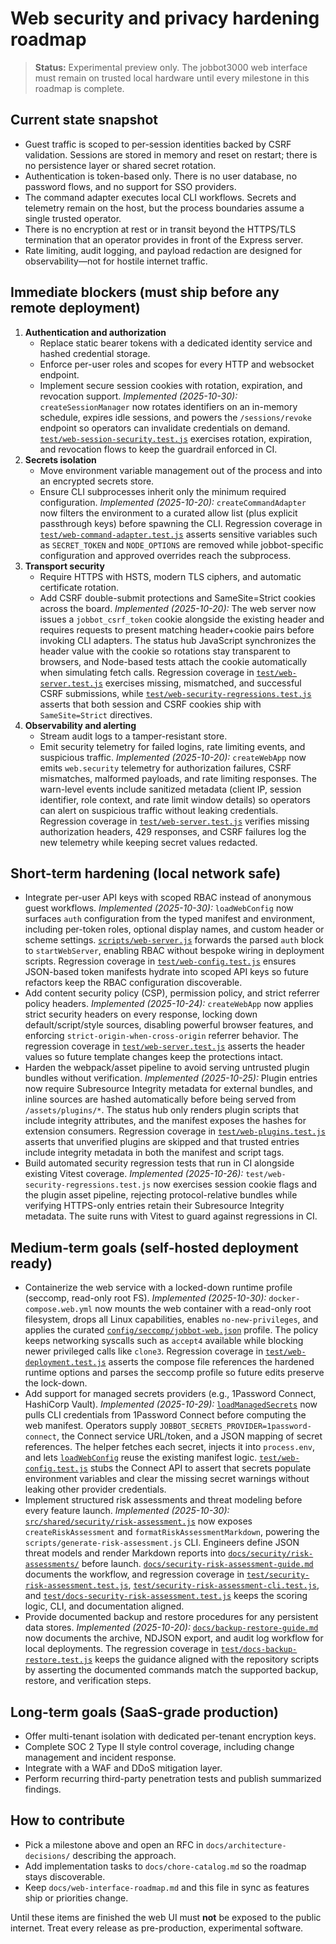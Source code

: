 # Web security and privacy hardening roadmap

> **Status:** Experimental preview only. The jobbot3000 web interface must remain on trusted local
> hardware until every milestone in this roadmap is complete.

## Current state snapshot

- Guest traffic is scoped to per-session identities backed by CSRF validation. Sessions are stored in
  memory and reset on restart; there is no persistence layer or shared secret rotation.
- Authentication is token-based only. There is no user database, no password flows, and no support
  for SSO providers.
- The command adapter executes local CLI workflows. Secrets and telemetry remain on the host, but the
  process boundaries assume a single trusted operator.
- There is no encryption at rest or in transit beyond the HTTPS/TLS termination that an operator
  provides in front of the Express server.
- Rate limiting, audit logging, and payload redaction are designed for observability—not for hostile
  internet traffic.

## Immediate blockers (must ship before any remote deployment)

1. **Authentication and authorization**
   - Replace static bearer tokens with a dedicated identity service and hashed credential storage.
   - Enforce per-user roles and scopes for every HTTP and websocket endpoint.
   - Implement secure session cookies with rotation, expiration, and revocation support.
     _Implemented (2025-10-30):_ `createSessionManager` now rotates
     identifiers on an in-memory schedule, expires idle sessions, and powers
     the `/sessions/revoke` endpoint so operators can invalidate credentials
     on demand. [`test/web-session-security.test.js`](../test/web-session-security.test.js)
     exercises rotation, expiration, and revocation flows to keep the guardrail
     enforced in CI.
2. **Secrets isolation**
   - Move environment variable management out of the process and into an encrypted secrets store.
   - Ensure CLI subprocesses inherit only the minimum required configuration.
     _Implemented (2025-10-20):_ `createCommandAdapter` now filters the
     environment to a curated allow list (plus explicit passthrough keys) before
     spawning the CLI. Regression coverage in
     [`test/web-command-adapter.test.js`](../test/web-command-adapter.test.js)
     asserts sensitive variables such as `SECRET_TOKEN` and `NODE_OPTIONS` are
     removed while jobbot-specific configuration and approved overrides reach
     the subprocess.
3. **Transport security**
   - Require HTTPS with HSTS, modern TLS ciphers, and automatic certificate rotation.
   - Add CSRF double-submit protections and SameSite=Strict cookies across the board.
     _Implemented (2025-10-20):_ The web server now issues a
     `jobbot_csrf_token` cookie alongside the existing header and requires
     requests to present matching header+cookie pairs before invoking CLI
     adapters. The status hub JavaScript synchronizes the header value with the
     cookie so rotations stay transparent to browsers, and Node-based tests
     attach the cookie automatically when simulating fetch calls. Regression
     coverage in [`test/web-server.test.js`](../test/web-server.test.js)
     exercises missing, mismatched, and successful CSRF submissions, while
     [`test/web-security-regressions.test.js`](../test/web-security-regressions.test.js)
     asserts that both session and CSRF cookies ship with `SameSite=Strict`
     directives.
4. **Observability and alerting**
   - Stream audit logs to a tamper-resistant store.
   - Emit security telemetry for failed logins, rate limiting events, and suspicious traffic.
     _Implemented (2025-10-20):_ `createWebApp` now emits `web.security`
     telemetry for authorization failures, CSRF mismatches, malformed payloads,
     and rate limiting responses. The warn-level events include sanitized
     metadata (client IP, session identifier, role context, and rate limit
     window details) so operators can alert on suspicious traffic without
     leaking credentials. Regression coverage in
     [`test/web-server.test.js`](../test/web-server.test.js) verifies missing
     authorization headers, 429 responses, and CSRF failures log the new
     telemetry while keeping secret values redacted.

## Short-term hardening (local network safe)

- Integrate per-user API keys with scoped RBAC instead of anonymous guest workflows.
  _Implemented (2025-10-30):_ `loadWebConfig` now surfaces `auth` configuration from the typed
  manifest and environment, including per-token roles, optional display names, and custom header
  or scheme settings. [`scripts/web-server.js`](../scripts/web-server.js) forwards the parsed
  `auth` block to `startWebServer`, enabling RBAC without bespoke wiring in deployment scripts.
  Regression coverage in [`test/web-config.test.js`](../test/web-config.test.js) ensures JSON-based
  token manifests hydrate into scoped API keys so future refactors keep the RBAC configuration
  discoverable.
- Add content security policy (CSP), permission policy, and strict referrer policy headers.
  _Implemented (2025-10-24):_ `createWebApp` now applies strict security
  headers on every response, locking down default/script/style sources,
  disabling powerful browser features, and enforcing
  `strict-origin-when-cross-origin` referrer behavior. The regression coverage
  in [`test/web-server.test.js`](../test/web-server.test.js) asserts the header
  values so future template changes keep the protections intact.
- Harden the webpack/asset pipeline to avoid serving untrusted plugin bundles without verification.
  _Implemented (2025-10-25):_ Plugin entries now require Subresource Integrity
  metadata for external bundles, and inline sources are hashed automatically
  before being served from `/assets/plugins/*`. The status hub only renders
  plugin scripts that include integrity attributes, and the manifest exposes the
  hashes for extension consumers. Regression coverage in
  [`test/web-plugins.test.js`](../test/web-plugins.test.js) asserts that
  unverified plugins are skipped and that trusted entries include integrity
  metadata in both the manifest and script tags.
- Build automated security regression tests that run in CI alongside existing Vitest coverage.
  _Implemented (2025-10-26):_ `test/web-security-regressions.test.js` now
  exercises session cookie flags and the plugin asset pipeline, rejecting
  protocol-relative bundles while verifying HTTPS-only entries retain their
  Subresource Integrity metadata. The suite runs with Vitest to guard against
  regressions in CI.

## Medium-term goals (self-hosted deployment ready)

- Containerize the web service with a locked-down runtime profile (seccomp, read-only root FS).
  _Implemented (2025-10-30):_ `docker-compose.web.yml` now mounts the web
  container with a read-only root filesystem, drops all Linux capabilities,
  enables `no-new-privileges`, and applies the curated
  [`config/seccomp/jobbot-web.json`](../config/seccomp/jobbot-web.json)
  profile. The policy keeps networking syscalls such as `accept4` available
  while blocking newer privileged calls like `clone3`. Regression coverage in
  [`test/web-deployment.test.js`](../test/web-deployment.test.js) asserts the
  compose file references the hardened runtime options and parses the seccomp
  profile so future edits preserve the lock-down.
- Add support for managed secrets providers (e.g., 1Password Connect, HashiCorp Vault).
  _Implemented (2025-10-29):_ [`loadManagedSecrets`](../src/shared/config/managed-secrets.js)
  now pulls CLI credentials from 1Password Connect before computing the web
  manifest. Operators supply `JOBBOT_SECRETS_PROVIDER=1password-connect`, the
  Connect service URL/token, and a JSON mapping of secret references. The
  helper fetches each secret, injects it into `process.env`, and lets
  [`loadWebConfig`](../src/web/config.js) reuse the existing manifest logic.
  [`test/web-config.test.js`](../test/web-config.test.js) stubs the Connect API
  to assert that secrets populate environment variables and clear the missing
  secret warnings without leaking other provider credentials.
- Implement structured risk assessments and threat modeling before every feature launch.
  _Implemented (2025-10-30):_ [`src/shared/security/risk-assessment.js`](../src/shared/security/risk-assessment.js)
  now exposes `createRiskAssessment` and `formatRiskAssessmentMarkdown`, powering the
  `scripts/generate-risk-assessment.js` CLI. Engineers define JSON threat models and
  render Markdown reports into [`docs/security/risk-assessments/`](security/risk-assessments/)
  before launch. [`docs/security-risk-assessment-guide.md`](security-risk-assessment-guide.md)
  documents the workflow, and regression coverage in
  [`test/security-risk-assessment.test.js`](../test/security-risk-assessment.test.js),
  [`test/security-risk-assessment-cli.test.js`](../test/security-risk-assessment-cli.test.js), and
  [`test/docs-security-risk-assessment.test.js`](../test/docs-security-risk-assessment.test.js)
  keeps the scoring logic, CLI, and documentation aligned.
- Provide documented backup and restore procedures for any persistent data stores.
  _Implemented (2025-10-20):_ [`docs/backup-restore-guide.md`](backup-restore-guide.md)
  now documents the archive, NDJSON export, and audit log workflow for local deployments.
  The regression coverage in
  [`test/docs-backup-restore.test.js`](../test/docs-backup-restore.test.js) keeps the
  guidance aligned with the repository scripts by asserting the documented commands
  match the supported backup, restore, and verification steps.

## Long-term goals (SaaS-grade production)

- Offer multi-tenant isolation with dedicated per-tenant encryption keys.
- Complete SOC 2 Type II style control coverage, including change management and incident response.
- Integrate with a WAF and DDoS mitigation layer.
- Perform recurring third-party penetration tests and publish summarized findings.

## How to contribute

- Pick a milestone above and open an RFC in `docs/architecture-decisions/` describing the approach.
- Add implementation tasks to `docs/chore-catalog.md` so the roadmap stays discoverable.
- Keep `docs/web-interface-roadmap.md` and this file in sync as features ship or priorities change.

Until these items are finished the web UI must **not** be exposed to the public internet. Treat every
release as pre-production, experimental software.
